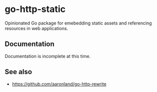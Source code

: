 # go-http-static

Opinionated Go package for emebedding static assets and referencing resources in web applications.

## Documentation

Documentation is incomplete at this time.

## See also

* https://github.com/aaronland/go-http-rewrite